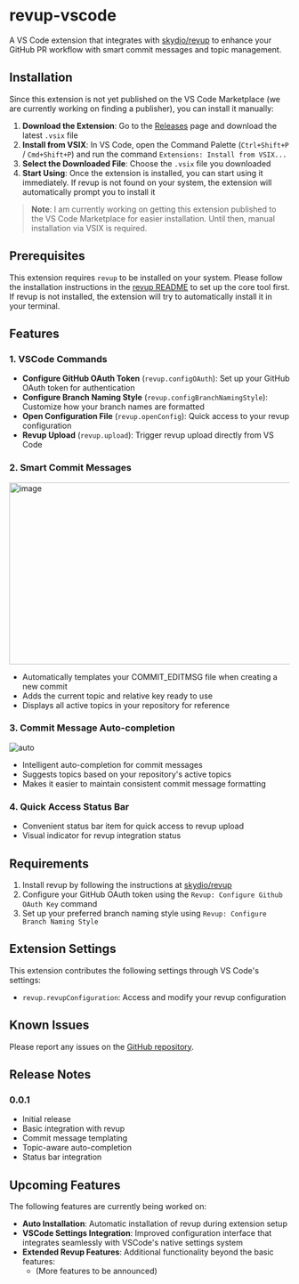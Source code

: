 # revup-vscode

A VS Code extension that integrates with
[skydio/revup](https://github.com/skydio/revup) to enhance your GitHub PR
workflow with smart commit messages and topic management.

## Installation

Since this extension is not yet published on the VS Code Marketplace (we are
currently working on finding a publisher), you can install it manually:

1. **Download the Extension**: Go to the
   [Releases](https://github.com/derewah/revup-vscode/releases) page and
   download the latest `.vsix` file
2. **Install from VSIX**: In VS Code, open the Command Palette (`Ctrl+Shift+P` /
   `Cmd+Shift+P`) and run the command `Extensions: Install from VSIX...`
3. **Select the Downloaded File**: Choose the `.vsix` file you downloaded
4. **Start Using**: Once the extension is installed, you can start using it
   immediately. If revup is not found on your system, the extension will
   automatically prompt you to install it

> **Note**: I am currently working on getting this extension published to the VS
> Code Marketplace for easier installation. Until then, manual installation via
> VSIX is required.

## Prerequisites

This extension requires `revup` to be installed on your system. Please follow the
installation instructions in the [revup README](https://github.com/skydio/revup)
to set up the core tool first. If revup is not installed, the extension will try
to automatically install it in your terminal.

## Features

### 1. VSCode Commands

-   **Configure GitHub OAuth Token** (`revup.configOAuth`): Set up your GitHub
    OAuth token for authentication
-   **Configure Branch Naming Style** (`revup.configBranchNamingStyle`):
    Customize how your branch names are formatted
-   **Open Configuration File** (`revup.openConfig`): Quick access to your revup
    configuration
-   **Revup Upload** (`revup.upload`): Trigger revup upload directly from VS
    Code

### 2. Smart Commit Messages

<img width="747" height="327" alt="image" src="https://github.com/user-attachments/assets/d8ff55c1-747d-4587-b88e-5918926b72b2" />

-   Automatically templates your COMMIT_EDITMSG file when creating a new commit
-   Adds the current topic and relative key ready to use
-   Displays all active topics in your repository for reference

### 3. Commit Message Auto-completion

![auto](https://github.com/user-attachments/assets/875e5e5b-a26d-423d-9784-427514fe0fb7)

-   Intelligent auto-completion for commit messages
-   Suggests topics based on your repository's active topics
-   Makes it easier to maintain consistent commit message formatting

### 4. Quick Access Status Bar

-   Convenient status bar item for quick access to revup upload
-   Visual indicator for revup integration status

## Requirements

1. Install revup by following the instructions at
   [skydio/revup](https://github.com/skydio/revup)
2. Configure your GitHub OAuth token using the
   `Revup: Configure Github OAuth Key` command
3. Set up your preferred branch naming style using
   `Revup: Configure Branch Naming Style`

## Extension Settings

This extension contributes the following settings through VS Code's settings:

-   `revup.revupConfiguration`: Access and modify your revup configuration

## Known Issues

Please report any issues on the
[GitHub repository](https://github.com/derewah/revup-vscode/issues).

## Release Notes

### 0.0.1

-   Initial release
-   Basic integration with revup
-   Commit message templating
-   Topic-aware auto-completion
-   Status bar integration

## Upcoming Features

The following features are currently being worked on:

-   **Auto Installation**: Automatic installation of revup during extension
    setup
-   **VSCode Settings Integration**: Improved configuration interface that
    integrates seamlessly with VSCode's native settings system
-   **Extended Revup Features**: Additional functionality beyond the basic
    features:
    -   (More features to be announced)
